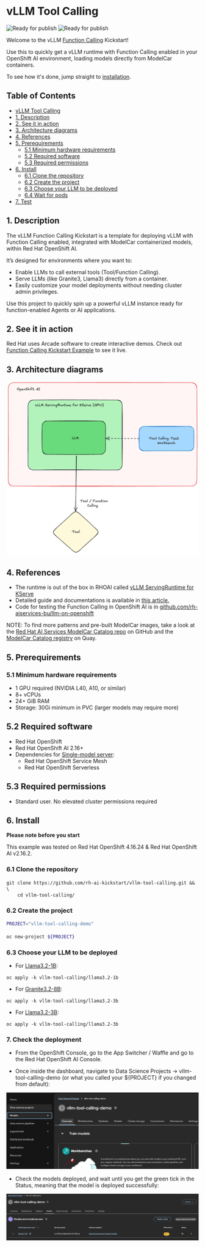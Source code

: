 # vLLM Tool Calling 

![Ready for publish](https://img.shields.io/badge/ready_for-publish-red)
![Ready for publish](https://img.shields.io/badge/Source/Authors-AIBU-green)


Welcome to the vLLM [Function Calling](https://ai-on-openshift.io/odh-rhoai/enable-function-calling/) Kickstart!  

Use this to quickly get a vLLM runtime with Function Calling enabled in your OpenShift AI environment, loading models directly from ModelCar containers.  

To see how it's done, jump straight to [installation](#install).

## Table of Contents

- [vLLM Tool Calling](#vllm-tool-calling)
- [1. Description](#1-description)
- [2. See it in action](#2-see-it-in-action)
- [3. Architecture diagrams](#3-architecture-diagrams)
- [4. References](#4-references)
- [5. Prerequirements](#5-prerequirements)
    - [5.1 Minimum hardware requirements](#51-minimum-hardware-requirements)
    - [5.2 Required software](#52-required-software)
    - [5.3 Required permissions](#53-required-permissions)
- [6. Install](#6-install)
    - [6.1 Clone the repository](#61-clone-the-repository)
    - [6.2 Create the project](#62-create-the-project)
    - [6.3 Choose your LLM to be deployed](#63-choose-your-llm-to-be-deployed)
    - [6.4 Wait for pods](#64-wait-for-pods)
- [7. Test](#7-test)

## 1. Description

The vLLM Function Calling Kickstart is a template for deploying vLLM with Function Calling enabled, integrated with ModelCar containerized models, within Red Hat OpenShift AI.

It’s designed for environments where you want to:

- Enable LLMs to call external tools (Tool/Function Calling).
- Serve LLMs (like Granite3, Llama3) directly from a container.
- Easily customize your model deployments without needing cluster admin privileges.

Use this project to quickly spin up a powerful vLLM instance ready for function-enabled Agents or AI applications.

## 2. See it in action

Red Hat uses Arcade software to create interactive demos. Check out [Function Calling Kickstart Example](TBD) to see it live.

## 3. Architecture diagrams

![architecture.png](assets/images/architecture.png)

## 4. References 

- The runtime is out of the box in RHOAI called [vLLM ServingRuntime for KServe](https://docs.redhat.com/en/documentation/red_hat_openshift_ai_self-managed/2.19/html/serving_models/serving-large-models_serving-large-models#supported-model-serving-runtimes_serving-large-models)
- Detailed guide and documentations is available in [this article.](https://ai-on-openshift.io/odh-rhoai/enable-function-calling/)
- Code for testing the Function Calling in OpenShift AI is in [github.com/rh-aiservices-bu/llm-on-openshift](https://github.com/rh-aiservices-bu/llm-on-openshift/blob/main/examples/notebooks/langchain/Langchain-FunctionCalling.ipynb)

NOTE: To find more patterns and pre-built ModelCar images, take a look at the [Red Hat AI Services ModelCar Catalog repo](https://github.com/redhat-ai-services/modelcar-catalog) on GitHub and the [ModelCar Catalog registry](https://quay.io/repository/redhat-ai-services/modelcar-catalog) on Quay. 

## 5. Prerequirements

### 5.1 Minimum hardware requirements

- 1 GPU required (NVIDIA L40, A10, or similar)
- 8+ vCPUs
- 24+ GiB RAM
- Storage: 30Gi minimum in PVC (larger models may require more)

## 5.2 Required software  

- Red Hat OpenShift 
- Red Hat OpenShift AI 2.16+
- Dependencies for [Single-model server](https://docs.redhat.com/en/documentation/red_hat_openshift_ai_self-managed/2.16/html/installing_and_uninstalling_openshift_ai_self-managed/installing-the-single-model-serving-platform_component-install#configuring-automated-installation-of-kserve_component-install):
    - Red Hat OpenShift Service Mesh
    - Red Hat OpenShift Serverless

## 5.3 Required permissions

- Standard user. No elevated cluster permissions required 

## 6. Install

**Please note before you start**

This example was tested on Red Hat OpenShift 4.16.24 & Red Hat OpenShift AI v2.16.2.  

### 6.1 Clone the repository

```
git clone https://github.com/rh-ai-kickstart/vllm-tool-calling.git && \
    cd vllm-tool-calling/  
```

### 6.2 Create the project

```bash
PROJECT="vllm-tool-calling-demo"

oc new-project ${PROJECT}
```

### 6.3 Choose your LLM to be deployed

* For [Llama3.2-1B](https://huggingface.co/meta-llama/Llama-3.2-1B):

```
oc apply -k vllm-tool-calling/llama3.2-1b
```

* For [Granite3.2-8B](https://huggingface.co/ibm-granite/granite-3.2-8b-instruct):

```
oc apply -k vllm-tool-calling/llama3.2-3b
```

* For [Llama3.2-3B](https://huggingface.co/meta-llama/Llama-3.2-3B):

```
oc apply -k vllm-tool-calling/llama3.2-3b
```


### 7. Check the deployment

* From the OpenShift Console, go to the App Switcher / Waffle and go to the Red Hat OpenShift AI Console.

* Once inside the dashboard, navigate to Data Science Projects -> vllm-tool-calling-demo (or what you called your ${PROJECT} if you changed from default):

![OpenShift AI Projects](assets/images/rhoai-1.png)

* Check the models deployed, and wait until you get the green tick in the Status, meaning that the model is deployed successfully:

![OpenShift AI Projects](assets/images/rhoai-2.png)
